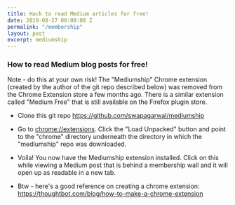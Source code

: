 ```yaml
---
title: Hack to read Medium articles for free!
date: 2019-08-27 00:00:00 Z
permalink: "/membership"
layout: post
excerpt: mediumship
---
```

### How to read Medium blog posts for free!

Note - do this at your own risk! The "Mediumship" Chrome extension (created by the author of the git repo described below) was removed from the Chrome Extension store a few months ago. There is a similar extension called "Medium Free" that is still available on the Firefox plugin store.

* Clone this git repo <https://github.com/swapagarwal/mediumship>

* Go to <chrome://extensions>. Click the "Load Unpacked" button and point to the "chrome" directory underneath the directory in which the "mediumship" repo was downloaded.

* Voila! You now have the Mediumship extension installed. Click on this while viewing a Medium post that is behind a membership wall and it will open up as readable in a new tab.

* Btw - here's a good reference on creating a chrome extension: <https://thoughtbot.com/blog/how-to-make-a-chrome-extension>